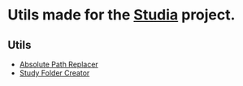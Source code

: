 # Utils made for the [Studia](https://github.com/xederro/Studia) project.

## Utils
- [Absolute Path Replacer](AbsolutePathReplacer/README.md)
- [Study Folder Creator](StudyFolderCreator/README.md)

